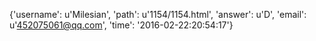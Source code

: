 {'username': u'Milesian', 'path': u'1154/1154.html', 'answer': u'D', 'email': u'452075061@qq.com', 'time': '2016-02-22:20:54:17'}